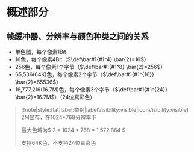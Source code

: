 #  概述部分
## 帧缓冲器、分辨率与颜色种类之间的关系
- 单色图，每个像素1Bit
- 16色，每个像素4Bit（$\def\bar#1{#1^4} \bar{2}=16$）
- 256色，每个像素1个字节（$\def\bar#1{#1^8} \bar{2}=256$）
- 65,536(64K)色，每个像素2个字节（$\def\bar#1{#1^{16}} \bar{2}=65536$）
- 16,777,216(16.7M)色，每个像素3个字节（$\def\bar#1{#1^{24}} \bar{2}=16.7M$）（24位真彩色）

> [!note|style:flat|label:举例|labelVisibility:visible|iconVisibility:visible]
> 2M显存，在1024*768分辨率下
> 
> 最大色域为$ 2 * 1024 * 768 =‭ 1,572,864‬ $
> 
> 支持64K色，不支持24位真彩色
